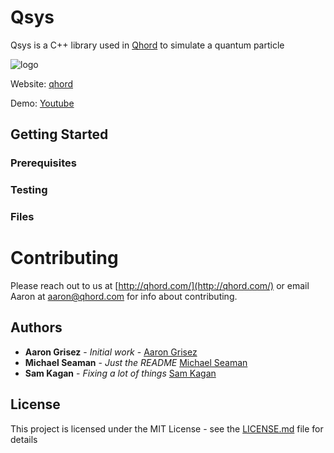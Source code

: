 # Qsys

Qsys is a C++ library used in [Qhord](https://www.qhord.com/) to simulate a quantum particle

![logo](app/src/assets/images/QhordLogo.png?raw=true)

Website: [qhord](http://qhord.com/)

Demo: [Youtube](https://youtu.be/WgCajz7P-M0)

## Getting Started

### Prerequisites

### Testing

### Files

# Contributing

Please reach out to us at [http://qhord.com/](http://qhord.com/) or email Aaron at aaron@qhord.com for info about contributing.

## Authors

* **Aaron Grisez** - *Initial work* - [Aaron Grisez](https://github.com/aarongrisez)
* **Michael Seaman** - *Just the README* [Michael Seaman](https://github.com/michaelseaman)
* **Sam Kagan** - *Fixing a lot of things* [Sam Kagan](https://github.com/HungryJoe)

## License

This project is licensed under the MIT License - see the [LICENSE.md](LICENSE.md) file for details

